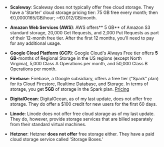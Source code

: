 
- **Scaleway**: Scaleway does not typically offer free cloud storage. They have a 'Starter' cloud storage pricing tier: 75 GB free every month; then €0,0000165/GB/hour; ~€0.012/GB/month.

- **Amazon Web Services (AWS)**: AWS offers** 5 GB** of Amazon S3 standard storage, 20,000 Get Requests, and 2,000 Put Requests as part of their 12-month free tier. After the first 12 months, you'll need to pay for any additional usage.

- **Google Cloud Platform (GCP)**: Google Cloud's Always Free tier offers **5 GB**-months of Regional Storage in the US regions (except North Virginia), 5,000 Class A Operations per month, and 50,000 Class B Operations per month.

- **Firebase**: Firebase, a Google subsidiary, offers a free tier ("Spark" plan) for its Cloud Firestore, Realtime Database, and Storage. In terms of storage, you get **5GB** of storage in the Spark plan.  [Pricing](https://firebase.google.com/pricing)

- **DigitalOcean**: DigitalOcean, as of my last update, does not offer free storage. They do offer a $100 credit for new users for the first 60 days.

- **Linode**: Linode does not offer free cloud storage as of my last update. They do, however, provide storage services that are billed separately from their standard virtual machines.

- **Hetzner**: Hetzner **does not offer** free storage either. They have a paid cloud storage service called 'Storage Boxes.'
